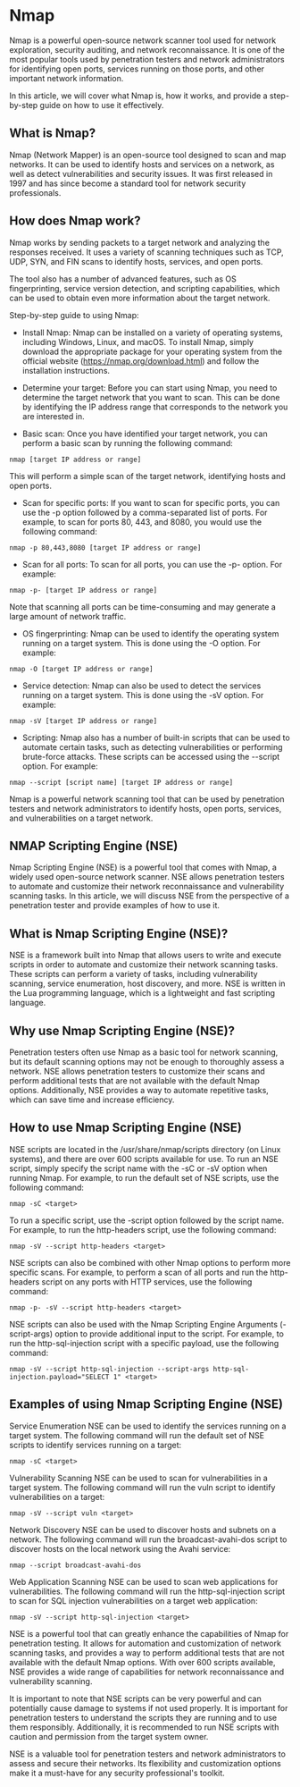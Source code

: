 # Nmap

Nmap is a powerful open-source network scanner tool used for network exploration, security auditing, and network reconnaissance. It is one of the most popular tools used by penetration testers and network administrators for identifying open ports, services running on those ports, and other important network information.

In this article, we will cover what Nmap is, how it works, and provide a step-by-step guide on how to use it effectively.

## What is Nmap?

Nmap (Network Mapper) is an open-source tool designed to scan and map networks. It can be used to identify hosts and services on a network, as well as detect vulnerabilities and security issues. It was first released in 1997 and has since become a standard tool for network security professionals.

## How does Nmap work?

Nmap works by sending packets to a target network and analyzing the responses received. It uses a variety of scanning techniques such as TCP, UDP, SYN, and FIN scans to identify hosts, services, and open ports.

The tool also has a number of advanced features, such as OS fingerprinting, service version detection, and scripting capabilities, which can be used to obtain even more information about the target network.

Step-by-step guide to using Nmap:

+ Install Nmap:
Nmap can be installed on a variety of operating systems, including Windows, Linux, and macOS. To install Nmap, simply download the appropriate package for your operating system from the official website (https://nmap.org/download.html) and follow the installation instructions.

+ Determine your target:
Before you can start using Nmap, you need to determine the target network that you want to scan. This can be done by identifying the IP address range that corresponds to the network you are interested in.

+ Basic scan:
Once you have identified your target network, you can perform a basic scan by running the following command:

```
nmap [target IP address or range]

```
This will perform a simple scan of the target network, identifying hosts and open ports.

+ Scan for specific ports:
If you want to scan for specific ports, you can use the -p option followed by a comma-separated list of ports. For example, to scan for ports 80, 443, and 8080, you would use the following command:

```
nmap -p 80,443,8080 [target IP address or range]

```
+ Scan for all ports:
To scan for all ports, you can use the -p- option. For example:

```
nmap -p- [target IP address or range]

```
Note that scanning all ports can be time-consuming and may generate a large amount of network traffic.

+ OS fingerprinting:
Nmap can be used to identify the operating system running on a target system. This is done using the -O option. For example:

```
nmap -O [target IP address or range]
```

+ Service detection:
Nmap can also be used to detect the services running on a target system. This is done using the -sV option. For example:

```
nmap -sV [target IP address or range]
```
+ Scripting:
Nmap also has a number of built-in scripts that can be used to automate certain tasks, such as detecting vulnerabilities or performing brute-force attacks. These scripts can be accessed using the --script option. For example:

```
nmap --script [script name] [target IP address or range]
```

Nmap is a powerful network scanning tool that can be used by penetration testers and network administrators to identify hosts, open ports, services, and vulnerabilities on a target network.

## NMAP Scripting Engine (NSE)
Nmap Scripting Engine (NSE) is a powerful tool that comes with Nmap, a widely used open-source network scanner. NSE allows penetration testers to automate and customize their network reconnaissance and vulnerability scanning tasks. In this article, we will discuss NSE from the perspective of a penetration tester and provide examples of how to use it.

## What is Nmap Scripting Engine (NSE)?

NSE is a framework built into Nmap that allows users to write and execute scripts in order to automate and customize their network scanning tasks. These scripts can perform a variety of tasks, including vulnerability scanning, service enumeration, host discovery, and more. NSE is written in the Lua programming language, which is a lightweight and fast scripting language.

## Why use Nmap Scripting Engine (NSE)?

Penetration testers often use Nmap as a basic tool for network scanning, but its default scanning options may not be enough to thoroughly assess a network. NSE allows penetration testers to customize their scans and perform additional tests that are not available with the default Nmap options. Additionally, NSE provides a way to automate repetitive tasks, which can save time and increase efficiency.

## How to use Nmap Scripting Engine (NSE)

NSE scripts are located in the /usr/share/nmap/scripts directory (on Linux systems), and there are over 600 scripts available for use. To run an NSE script, simply specify the script name with the -sC or -sV option when running Nmap. For example, to run the default set of NSE scripts, use the following command:

```
nmap -sC <target>
```
To run a specific script, use the -script option followed by the script name. For example, to run the http-headers script, use the following command:

```
nmap -sV --script http-headers <target>
```
NSE scripts can also be combined with other Nmap options to perform more specific scans. For example, to perform a scan of all ports and run the http-headers script on any ports with HTTP services, use the following command:

```
nmap -p- -sV --script http-headers <target>

```
NSE scripts can also be used with the Nmap Scripting Engine Arguments (-script-args) option to provide additional input to the script. For example, to run the http-sql-injection script with a specific payload, use the following command:

```
nmap -sV --script http-sql-injection --script-args http-sql-injection.payload="SELECT 1" <target>

```
## Examples of using Nmap Scripting Engine (NSE)

Service Enumeration
NSE can be used to identify the services running on a target system. The following command will run the default set of NSE scripts to identify services running on a target:

```
nmap -sC <target>

```
Vulnerability Scanning
NSE can be used to scan for vulnerabilities in a target system. The following command will run the vuln script to identify vulnerabilities on a target:

```
nmap -sV --script vuln <target>

```
Network Discovery
NSE can be used to discover hosts and subnets on a network. The following command will run the broadcast-avahi-dos script to discover hosts on the local network using the Avahi service:

```
nmap --script broadcast-avahi-dos

```
Web Application Scanning
NSE can be used to scan web applications for vulnerabilities. The following command will run the http-sql-injection script to scan for SQL injection vulnerabilities on a target web application:

```
nmap -sV --script http-sql-injection <target>

```
NSE is a powerful tool that can greatly enhance the capabilities of Nmap for penetration testing. It allows for automation and customization of network scanning tasks, and provides a way to perform additional tests that are not available with the default Nmap options. With over 600 scripts available, NSE provides a wide range of capabilities for network reconnaissance and vulnerability scanning.

It is important to note that NSE scripts can be very powerful and can potentially cause damage to systems if not used properly. It is important for penetration testers to understand the scripts they are running and to use them responsibly. Additionally, it is recommended to run NSE scripts with caution and permission from the target system owner.

NSE is a valuable tool for penetration testers and network administrators to assess and secure their networks. Its flexibility and customization options make it a must-have for any security professional's toolkit.

